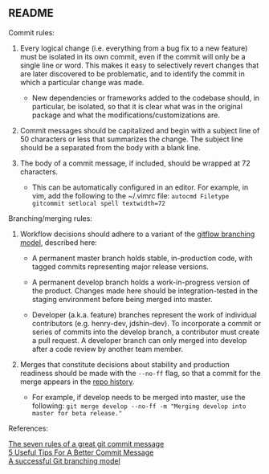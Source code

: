 ## README


Commit rules:

1. Every logical change (i.e. everything from a bug fix to a new feature) must be isolated in its own commit, even if the commit will only be a single line or word. This makes it easy to selectively revert changes that are later discovered to be problematic, and to identify the commit in which a particular change was made. 
    
    - New dependencies or frameworks added to the codebase should, in particular, be isolated, so that it is clear what was in the original package and what the modifications/customizations are.

2. Commit messages should be capitalized and begin with a subject line of 50 characters or less that summarizes the change. The subject line should be a separated from the body with a blank line.

3. The body of a commit message, if included, should be wrapped at 72 characters.

    - This can be automatically configured in an editor. For example, in vim, add the following to the ~/.vimrc file: `autocmd Filetype gitcommit setlocal spell textwidth=72`


Branching/merging rules:

1. Workflow decisions should adhere to a variant of the [gitflow branching model](http://nvie.com/posts/a-successful-git-branching-model), described here:

    - A permanent master branch holds stable, in-production code, with tagged commits representing major release versions. 

    - A permanent develop branch holds a work-in-progress version of the product. Changes made here should be integration-tested in the staging environment before being merged into master.

    - Developer (a.k.a. feature) branches represent the work of individual contributors (e.g. henry-dev, jdshin-dev). To incorporate a commit or series of commits into the develop branch, a contributor must create a pull request. A developer branch can only merged into develop after a code review by another team member.

2. Merges that constitute decisions about stability and production readiness should be made with the `--no-ff` flag, so that a commit for the merge appears in the [repo history](http://nvie.com/posts/a-successful-git-branching-model/#incorporating-a-finished-feature-on-develop).
    
    - For example, if develop needs to be merged into master, use the following: `git merge develop --no-ff -m "Merging develop into master for beta release."`


References:

[The seven rules of a great git commit message](http://chris.beams.io/posts/git-commit/#seven-rules)  
[5 Useful Tips For A Better Commit Message](https://robots.thoughtbot.com/5-useful-tips-for-a-better-commit-message)  
[A successful Git branching model](http://nvie.com/posts/a-successful-git-branching-model)
